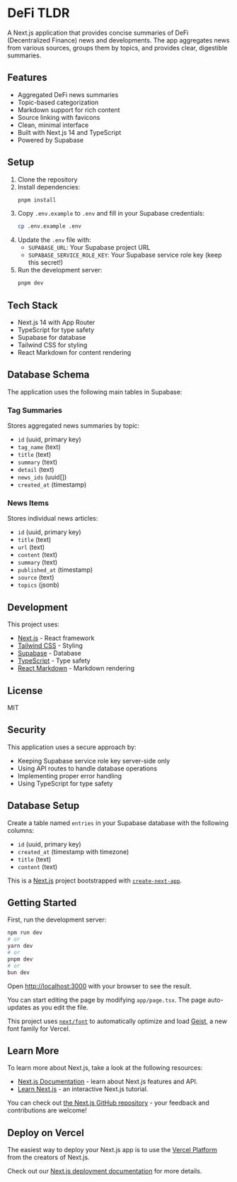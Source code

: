 # DeFi TLDR

A Next.js application that provides concise summaries of DeFi (Decentralized Finance) news and developments. The app aggregates news from various sources, groups them by topics, and provides clear, digestible summaries.

## Features

- Aggregated DeFi news summaries
- Topic-based categorization
- Markdown support for rich content
- Source linking with favicons
- Clean, minimal interface
- Built with Next.js 14 and TypeScript
- Powered by Supabase

## Setup

1. Clone the repository
2. Install dependencies:
   ```bash
   pnpm install
   ```
3. Copy `.env.example` to `.env` and fill in your Supabase credentials:
   ```bash
   cp .env.example .env
   ```
4. Update the `.env` file with:
   - `SUPABASE_URL`: Your Supabase project URL
   - `SUPABASE_SERVICE_ROLE_KEY`: Your Supabase service role key (keep this secret!)
5. Run the development server:
   ```bash
   pnpm dev
   ```

## Tech Stack

- Next.js 14 with App Router
- TypeScript for type safety
- Supabase for database
- Tailwind CSS for styling
- React Markdown for content rendering

## Database Schema

The application uses the following main tables in Supabase:

### Tag Summaries
Stores aggregated news summaries by topic:
- `id` (uuid, primary key)
- `tag_name` (text)
- `title` (text)
- `summary` (text)
- `detail` (text)
- `news_ids` (uuid[])
- `created_at` (timestamp)

### News Items
Stores individual news articles:
- `id` (uuid, primary key)
- `title` (text)
- `url` (text)
- `content` (text)
- `summary` (text)
- `published_at` (timestamp)
- `source` (text)
- `topics` (jsonb)

## Development

This project uses:
- [Next.js](https://nextjs.org) - React framework
- [Tailwind CSS](https://tailwindcss.com) - Styling
- [Supabase](https://supabase.com) - Database
- [TypeScript](https://www.typescriptlang.org) - Type safety
- [React Markdown](https://github.com/remarkjs/react-markdown) - Markdown rendering

## License

MIT

## Security

This application uses a secure approach by:
- Keeping Supabase service role key server-side only
- Using API routes to handle database operations
- Implementing proper error handling
- Using TypeScript for type safety

## Database Setup

Create a table named `entries` in your Supabase database with the following columns:
- `id` (uuid, primary key)
- `created_at` (timestamp with timezone)
- `title` (text)
- `content` (text)

This is a [Next.js](https://nextjs.org) project bootstrapped with [`create-next-app`](https://nextjs.org/docs/app/api-reference/cli/create-next-app).

## Getting Started

First, run the development server:

```bash
npm run dev
# or
yarn dev
# or
pnpm dev
# or
bun dev
```

Open [http://localhost:3000](http://localhost:3000) with your browser to see the result.

You can start editing the page by modifying `app/page.tsx`. The page auto-updates as you edit the file.

This project uses [`next/font`](https://nextjs.org/docs/app/building-your-application/optimizing/fonts) to automatically optimize and load [Geist](https://vercel.com/font), a new font family for Vercel.

## Learn More

To learn more about Next.js, take a look at the following resources:

- [Next.js Documentation](https://nextjs.org/docs) - learn about Next.js features and API.
- [Learn Next.js](https://nextjs.org/learn) - an interactive Next.js tutorial.

You can check out [the Next.js GitHub repository](https://github.com/vercel/next.js) - your feedback and contributions are welcome!

## Deploy on Vercel

The easiest way to deploy your Next.js app is to use the [Vercel Platform](https://vercel.com/new?utm_medium=default-template&filter=next.js&utm_source=create-next-app&utm_campaign=create-next-app-readme) from the creators of Next.js.

Check out our [Next.js deployment documentation](https://nextjs.org/docs/app/building-your-application/deploying) for more details.
